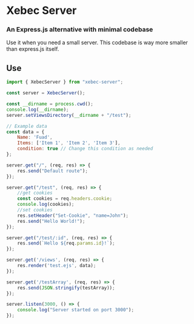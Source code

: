 # Xebec Server
### An Express.js alternative with minimal codebase
Use it when you need a small server. This codebase is way more smaller than express.js itself.

## Use
```js
import { XebecServer } from "xebec-server";

const server = XebecServer();

const __dirname = process.cwd();
console.log(__dirname);
server.setViewsDirectory(__dirname + "/test");

// Example data
const data = {
    Name: 'Fuad',
    Items: ['Item 1', 'Item 2', 'Item 3'],
    condition: true // Change this condition as needed
};

server.get("/", (req, res) => {
    res.send("Default route");
});

server.get("/test", (req, res) => {
    //get cookies
    const cookies = req.headers.cookie;
    console.log(cookies);
    //set cookies
    res.setHeader("Set-Cookie", "name=John");
    res.send("Hello World!");
});

server.get("/test/:id", (req, res) => {
    res.send(`Hello ${req.params.id}!`);
});

server.get('/views', (req, res) => {
    res.render('test.ejs', data);
});

server.get('/testArray', (req, res) => {
    res.send(JSON.stringify(testArray));
});

server.listen(3000, () => {
    console.log("Server started on port 3000");
});
```